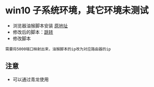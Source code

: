 # win10 子系统环境，其它环境未测试
* 浏览器油猴脚本安装 [原地址](https://github.com/Famine-Life/get12306cookie)
* 修改后的脚本：[跳转](https://github.com/TZP001/12306/blob/master/AUTO/12306%E6%B5%8F%E8%A7%88%E5%99%A8%E6%B2%B9%E7%8C%B4%E8%84%9A%E6%9C%AC.js)
* 修改脚本
```
需要将5000端口映射出来，油猴脚本的ip改为对应路由器的ip
```
## 注意
* 可以通过青龙使用
